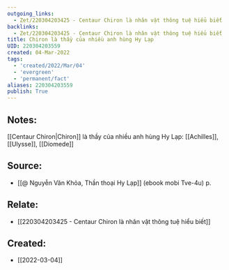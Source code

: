 ```yaml
---
outgoing_links:
  - Zet/220304203425 - Centaur Chiron là nhân vật thông tuệ hiểu biết
backlinks:
  - Zet/220304203425 - Centaur Chiron là nhân vật thông tuệ hiểu biết
title: Chiron là thầy của nhiều anh hùng Hy Lạp
UID: 220304203559
created: 04-Mar-2022
tags:
  - 'created/2022/Mar/04'
  - 'evergreen'
  - 'permanent/fact'
aliases: 220304203559
publish: True
---
```

## Notes:
[[Centaur Chiron|Chiron]] là thầy của nhiều anh hùng Hy Lạp: [[Achilles]], [[Ulysse]], [[Diomede]]

## Source:
- [[@ Nguyễn Văn Khỏa, Thần thoại Hy Lạp]] (ebook mobi Tve-4u) p.

## Relate:
- [[220304203425 - Centaur Chiron là nhân vật thông tuệ hiểu biết]]
## Created:
- [[2022-03-04]]
